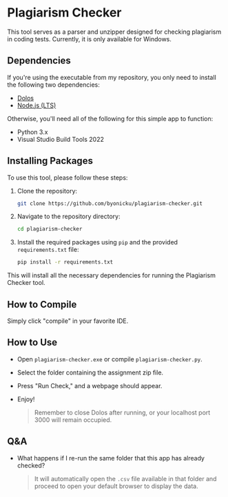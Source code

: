 # Plagiarism Checker

This tool serves as a parser and unzipper designed for checking plagiarism in coding tests. Currently, it is only available for Windows.

## Dependencies

If you're using the executable from my repository, you only need to install the following two dependencies:
* [Dolos](https://dolos.ugent.be/guide/installation.html)
* [Node.js (LTS)](https://nodejs.org/en/download/current)

Otherwise, you'll need all of the following for this simple app to function:
* Python 3.x
* Visual Studio Build Tools 2022

## Installing Packages

To use this tool, please follow these steps:

1. Clone the repository:

    ```bash
    git clone https://github.com/byonicku/plagiarism-checker.git
    ```

2. Navigate to the repository directory:

    ```bash
    cd plagiarism-checker
    ```

3. Install the required packages using `pip` and the provided `requirements.txt` file:

    ```bash
    pip install -r requirements.txt
    ```

This will install all the necessary dependencies for running the Plagiarism Checker tool.

## How to Compile

Simply click "compile" in your favorite IDE.

## How to Use

* Open `plagiarism-checker.exe` or compile `plagiarism-checker.py`.
* Select the folder containing the assignment zip file.
* Press "Run Check," and a webpage should appear.
* Enjoy!

    > Remember to close Dolos after running, or your localhost port 3000 will remain occupied.

## Q&A

* What happens if I re-run the same folder that this app has already checked?
  > It will automatically open the `.csv` file available in that folder and proceed to open your default browser to display the data.
